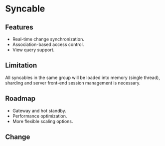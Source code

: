 # Syncable

## Features

* Real-time change synchronization.
* Association-based access control.
* View query support.

## Limitation

All syncables in the same group will be loaded into memory (single thread), sharding and server front-end session management is necessary.

## Roadmap

* Gateway and hot standby.
* Performance optimization.
* More flexible scaling options.

## Change
